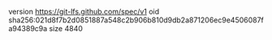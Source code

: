 version https://git-lfs.github.com/spec/v1
oid sha256:021d8f7b2d0851887a548c2b906b810d9db2a871206ec9e4506087fa94389c9a
size 4840
